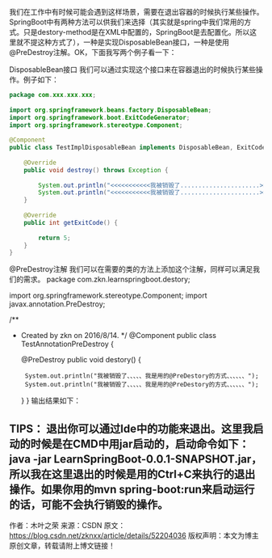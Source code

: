 我们在工作中有时候可能会遇到这样场景，需要在退出容器的时候执行某些操作。SpringBoot中有两种方法可以供我们来选择（其实就是spring中我们常用的方式。只是destory-method是在XML中配置的，SpringBoot是去配置化。所以这里就不提这种方式了），一种是实现DisposableBean接口，一种是使用@PreDestroy注解。OK，下面我写两个例子看一下：

DisposableBean接口
我们可以通过实现这个接口来在容器退出的时候执行某些操作。例子如下：
``` java
package com.xxx.xxx.xxx;
 
import org.springframework.beans.factory.DisposableBean;
import org.springframework.boot.ExitCodeGenerator;
import org.springframework.stereotype.Component;
 
@Component
public class TestImplDisposableBean implements DisposableBean, ExitCodeGenerator {
 
    @Override
    public void destroy() throws Exception {
 
        System.out.println("<<<<<<<<<<<我被销毁了......................>>>>>>>>>>>>>>>");
        System.out.println("<<<<<<<<<<<我被销毁了......................>>>>>>>>>>>>>>>");
    }
 
    @Override
    public int getExitCode() {
 
        return 5;
    }
}
```
@PreDestroy注解
我们可以在需要的类的方法上添加这个注解，同样可以满足我们的需求。
package com.zkn.learnspringboot.destory;
 
import org.springframework.stereotype.Component;
import javax.annotation.PreDestroy;
 
/**
 * Created by zkn on 2016/8/14.
 */
@Component
public class TestAnnotationPreDestroy {
 
    @PreDestroy
    public void destory() {
 
        System.out.println("我被销毁了、、、、、我是用的@PreDestory的方式、、、、、、");
        System.out.println("我被销毁了、、、、、我是用的@PreDestory的方式、、、、、、");
    }
}
输出结果如下：

TIPS：
退出你可以通过Ide中的功能来退出。这里我启动的时候是在CMD中用jar启动的，启动命令如下：java -jar LearnSpringBoot-0.0.1-SNAPSHOT.jar，所以我在这里退出的时候是用的Ctrl+C来执行的退出操作。如果你用的mvn spring-boot:run来启动运行的话，可能不会执行销毁的操作。
--------------------- 
作者：木叶之荣 
来源：CSDN 
原文：https://blog.csdn.net/zknxx/article/details/52204036 
版权声明：本文为博主原创文章，转载请附上博文链接！
